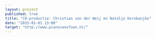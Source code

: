 ```yaml
---
layout: project
published: true
title: "CD-productie: Christian van der Weij en Natalja Korobanjko"
date: "2015-01-01 13:00"
target: "http://www.pianosaxofoon.nl/"
---
```



